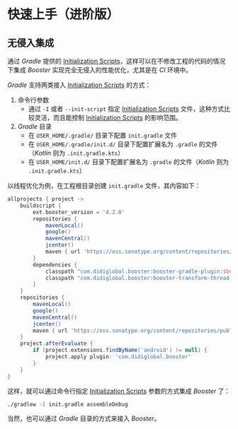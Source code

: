 # 快速上手（进阶版）

## 无侵入集成

通过 *Gradle* 提供的 [Initialization Scripts](https://docs.gradle.org/current/userguide/init_scripts.html)，这样可以在不修改工程的代码的情况下集成 *Booster* 实现完全无侵入的性能优化，尤其是在 *CI* 环境中。

*Gradle* 支持两类接入 [Initialization Scripts](https://docs.gradle.org/current/userguide/init_scripts.html) 的方式：

1. 命令行参数
    - 通过 `-I` 或者 `--init-script` 指定 [Initialization Scripts](https://docs.gradle.org/current/userguide/init_scripts.html) 文件，这种方式比较灵活，而且能控制 [Initialization Scripts](https://docs.gradle.org/current/userguide/init_scripts.html) 的影响范围。
1. *Gradle* 目录
    - 在 `USER_HOME/.gradle/` 目录下配置 `init.gradle` 文件
    - 在 `USER_HOME/.gradle/init.d/` 目录下配置扩展名为 `.gradle` 的文件（*Kotlin* 则为 `.init.gradle.kts`）
    - 在 `USER_HOME/init.d/` 目录下配置扩展名为 `.gradle` 的文件（*Kotlin* 则为 `.init.gradle.kts`）

以线程优化为例，在工程根目录创建 `init.gradle` 文件，其内容如下：

```groovy
allprojects { project ->
    buildscript {
        ext.booster_version = '4.2.0'
        repositories {
            mavenLocal()
            google()
            mavenCentral()
            jcenter()
            maven { url 'https://oss.sonatype.org/content/repositories/public' }
        }
        dependencies {
            classpath "com.didiglobal.booster:booster-gradle-plugin:$booster_version"
            classpath "com.didiglobal.booster:booster-transform-thread:$booster_version"
        }
    }
    repositories {
        mavenLocal()
        google()
        mavenCentral()
        jcenter()
        maven { url 'https://oss.sonatype.org/content/repositories/public' }
    }
    project.afterEvaluate {
        if (project.extensions.findByName('android') != null) {
            project.apply plugin: 'com.didiglobal.booster'
        }
    }
}
```

这样，就可以通过命令行指定 [Initialization Scripts](https://docs.gradle.org/current/userguide/init_scripts.html) 参数的方式集成 *Booster* 了：

```bash
./gradlew -I init.gradle assembleDebug
```

当然，也可以通过 *Gradle* 目录的方式来接入 *Booster*。